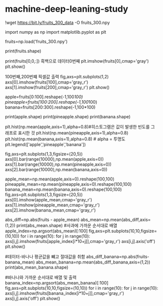 # machine-deep-leaning-study

!wget https://bit.ly/fruits_300_data -O fruits_300.npy

import numpy as np
import matplotlib.pyplot as plt

fruits=np.load('fruits_300.npy')

print(fruits.shape)

print(fruits[0,0,:])
흑백으로 데이터0번째 
plt.imshow(fruits[0],cmap='gray')
plt.show()


100번째,200번쨰 픽셀값 출력
fig,axs=plt.subplots(1,2)
axs[0].imshow(fruits[100],cmap='gray_r')
axs[1].imshow(fruits[200],cmap='gray_r')
plt.show()

apple=fruits[0:100].reshape(-1,100*100)
pineapple=fruits[100:200].reshape(-1,100*100)
banana=fruits[200:300].reshape(-1,100*100)

print(apple.shape)
print(pineapple.shape)
print(banana.shape)

plt.hist(np.mean(apple,axis=1),alpha=0.8)#히스토그램은 값이 발생한 빈도를 그래프로 표시한 것
plt.hist(np.mean(pineapple,axis=1),alpha=0.8)
plt.hist(np.mean(banana,axis=1),alpha=0.8) # alpha = 투명도
plt.legend(['apple','pineapple','banana'])

fig,axs=plt.subplots(1,3,figsize=(20,5))
axs[0].bar(range(10000),np.mean(apple,axis=0))
axs[1].bar(range(10000),np.mean(pineapple,axis=0))
axs[2].bar(range(10000),np.mean(banana,axis=0))

apple_mean=np.mean(apple,axis=0).reshape(100,100)
pineapple_mean=np.mean(pineapple,axis=0).reshape(100,100)
banana_mean=np.mean(banana,axis=0).reshape(100,100)
fig,axs=plt.subplots(1,3,figsize=(20,5))
axs[0].imshow(apple_mean,cmap='gray_r')
axs[1].imshow(pineapple_mean,cmap='gray_r')
axs[2].imshow(banana_mean,cmap='gray_r')

abs_diff=np.abs(fruits - apple_mean)
abs_mean=np.mean(abs_diff,axis=(1,2))
print(abs_mean.shape)
#사과에 가까운 순서대로 배열
apple_index=np.argsort(abs_mean)[:100]
fig,axs=plt.subplots(10,10,figsize=(10,10))
for i in range(10):
  for j in range(10):
    axs[i,j].imshow(fruits[apple_index[i*10+j]],cmap='gray_r')
    axs[i,j].axis('off')
plt.show()

#데이터-바나나 평균값을 뺴고 절대값을 취함
abs_diff_banana=np.abs(fruits-banana_mean)
abs_mean_banana=np.mean(abs_diff_banana,axis=(1,2))
print(abs_mean_banana.shape)

#바나나와 가까운 순서대로 배열 및 출력
banana_index=np.argsort(abs_mean_banana)[:100]
fig,axs=plt.subplots(10,10,figsize=(10,10))
for i in range(10):
  for j in range(10):
    axs[i,j].imshow(fruits[banana_index[i*10+j]],cmap='gray_r')
    axs[i,j].axis('off')
plt.show()
